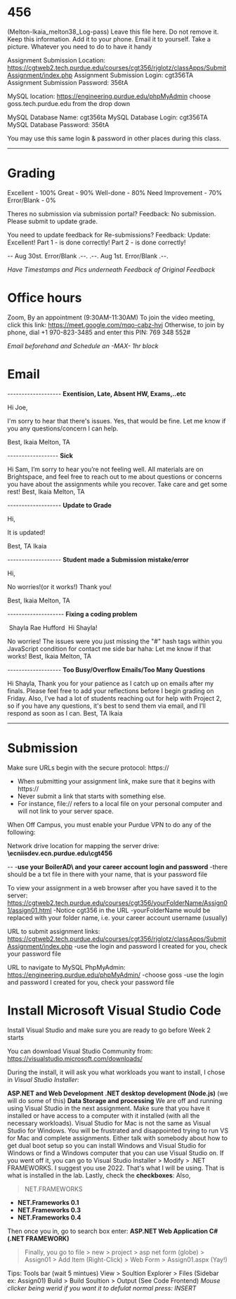 # 456

(Melton-Ikaia_melton38_Log-pass) Leave this file here. Do not remove it. Keep this information. Add it to your phone. Email it to yourself. Take a picture. Whatever you need to do to have it handy

Assignment Submission Location: https://cgtweb2.tech.purdue.edu/courses/cgt356/rjglotz/classApps/SubmitAssignment/index.php Assignment Submission Login: cgt356TA Assignment Submission Password: 356tA

MySQL location: https://engineering.purdue.edu/phpMyAdmin choose goss.tech.purdue.edu from the drop down

MySQL Database Name: cgt356ta MySQL Database Login: cgt356TA MySQL Database Password: 356tA

You may use this same login & password in other places during this class.

--------------------------------------------------------------------------------------------------------------------------------------------------------------------------------------
# Grading
Excellent - 100% Great - 90% Well-done - 80% Need Improvement - 70% Error/Blank - 0%

Theres no submission via submission portal? Feedback: No submission. Please submit to update grade.

You need to update feedback for Re-submissions? Feedback: Update: Excellent! Part 1 - is done correctly! Part 2 - is done correctly!

-- Aug 30st. Error/Blank .--. .--. Aug 1st. Error/Blank .--.

*Have Timestamps and Pics underneath Feedback of Original Feedback*

# Office hours

Zoom, By an appointment (9:30AM-11:30AM) 
To join the video meeting, click this link: https://meet.google.com/mqo-cabz-hvj
Otherwise, to join by phone, dial +1 970-823-3485 and enter this PIN: 769 348 552#

*Email beforehand and Schedule an -MAX- 1hr block*

# Email

------------------- **Exentision, Late, Absent HW, Exams,..etc**
 
 Hi Joe,

I'm sorry to hear that there's issues.  Yes, that would be fine.
Let me know if you any questions/concern I can help.

Best,
Ikaia Melton, TA

------------------ **Sick**

 Hi Sam,
I’m sorry to hear you’re not feeling well. All materials are on Brightspace, and feel free to reach out to me about questions or concerns you have about the assignments while you recover. Take care and get some rest!
Best,
Ikaia Melton, TA

------------------- **Update to Grade**

Hi,

It is updated!

Best,
TA Ikaia

------------------- **Student made a Submission mistake/error**

Hi,

No worries!(or it works!) Thank you!

Best, 
Ikaia Melton, TA

-------------------- **Fixing a coding problem**

​
Shayla Rae Hufford
​
Hi Shayla!

No worries! The issues were you just missing the "#" hash tags within you JavaScript condition for contact me side bar haha:
Let me know if that works!
Best,
Ikaia Melton, TA

------------------- **Too Busy/Overflow Emails/Too Many Questions**

Hi Shayla,
Thank you for your patience as I catch up on emails after my finals.
Please feel free to add your reflections before I begin grading on Friday. Also, I’ve had a lot of students reaching out for help with Project 2, so if you have any questions, it's best to send them via email, and I’ll respond as soon as I can.
Best,
TA Ikaia

-----------------

# Submission 

Make sure URLs begin with the secure protocol: https://
 - When submitting your assignment link, make sure that it begins with https://
 - Never submit a link that starts with something else.
 - For instance, file:// refers to a local file on your personal computer and will not link to your server space.

When Off Campus, you must enable your Purdue VPN to do any of the following:

Network drive location for mapping the server drive:
**\\ecniisdev.ecn.purdue.edu\cgt456**

--
      -**use your BoilerAD\ and your career account login and password**
      -there should be a txt file in there with your name, that is your password file

To view your assignment in a web browser after you have saved it to the server:
https://cgtweb2.tech.purdue.edu/courses/cgt356/yourFolderName/Assign01/assign01.html
      -Notice cgt356 in the URL
      -yourFolderName would be replaced with your folder name, i.e. your career account username (usually)

URL to submit assignment links:
https://cgtweb2.tech.purdue.edu/courses/cgt356/rjglotz/classApps/SubmitAssignment/index.php
      -use the login and password I created for you, check your password file

URL to navigate to MySQL PhpMyAdmin:
https://engineering.purdue.edu/phpMyAdmin/
      -choose goss
      -use the login and password I created for you, check your password file

# Install Microsoft Visual Studio Code
Install Visual Studio and make sure you are ready to go before Week 2 starts

You can download Visual Studio Community from:&nbsp;
https://visualstudio.microsoft.com/downloads/

During the install, it will ask you what workloads you want to install, I chose in *Visual Studio Installer*:

**ASP.NET and Web Development**
**.NET desktop development (Node.js)** (we will do some of this)
**Data Storage and processing**
We are off and running using Visual Studio in the next assignment. Make sure that you have it installed or have access to a computer with it installed (with all the necessary workloads).
Visual Studio for Mac is not the same as Visual Studio for Windows. You will be frustrated and disappointed trying to run VS for Mac and complete assignments. Either talk with somebody about how to get dual boot setup so you can install Windows and Visual Studio for Windows or find a Windows computer that you can use Visual Studio on. If you went off it, you can go to Visual Studio Installer > Modify > .NET FRAMEWORKS. 
I suggest you use 2022. That's what I will be using. That is what is installed in the lab. Lastly, check the **checkboxes**: 
Also,
>NET.FRAMEWORKS
- **NET.Frameworks 0.1**
- **NET.Frameworks 0.3**
- **NET.Frameworks 0.4**

Then once you in, go to search box enter: **ASP.NET Web Application C# (.NET FRAMEWORK)**
>Finally, you go to file > new > project > asp net form (globe) > Assign01 > Add Item (Right-Click) > Web Form > Assign01.aspx (Yay!)

Tips: 
Tools bar (wait 5 mintues)
View > Soultion Explorer > Files (Sidebar ex: Assign01)
Build > Build Soultion > Output (See Code Frontend)
*Mouse clicker being werid if you want it to defulat normal press: INSERT*

